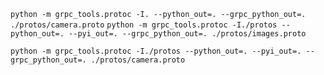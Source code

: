 
`
python -m grpc_tools.protoc -I. --python_out=. --grpc_python_out=. ./protos/camera.proto
`
`
python -m grpc_tools.protoc -I./protos --python_out=. --pyi_out=. --grpc_python_out=. ./protos/images.proto
`

`
python -m grpc_tools.protoc -I./protos --python_out=. --pyi_out=. --grpc_python_out=. ./protos/camera.proto
`